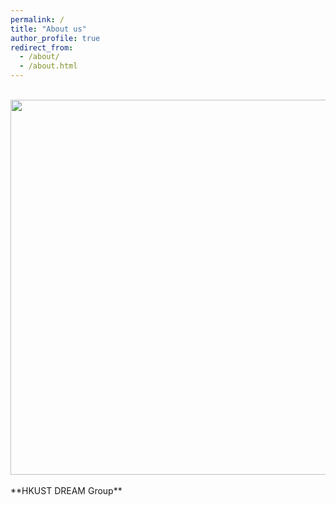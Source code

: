 ```yaml
---
permalink: /
title: "About us"
author_profile: true
redirect_from: 
  - /about/
  - /about.html
---
```

<br/>
<img align="middle" src="/images/group1.jpg" width="600">
<br/><br/>
**HKUST DREAM Group**
